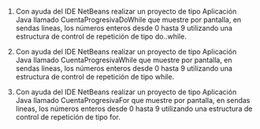 1. Con ayuda del IDE NetBeans realizar un proyecto de tipo Aplicación Java llamado
CuentaProgresivaDoWhile que muestre por pantalla, en sendas lineas, los números
enteros desde 0 hasta 9 utilizando una estructura de control de repetición de tipo
do..while.

2. Con ayuda del IDE NetBeans realizar un proyecto de tipo Aplicación Java llamado
CuentaProgresivaWhile que muestre por pantalla, en sendas lineas, los números enteros
desde 0 hasta 9 utilizando una estructura de control de repetición de tipo while.

3. Con ayuda del IDE NetBeans realizar un proyecto de tipo Aplicación Java llamado
CuentaProgresivaFor que muestre por pantalla, en sendas lineas, los números enteros
desde 0 hasta 9 utilizando una estructura de control de repetición de tipo for.
